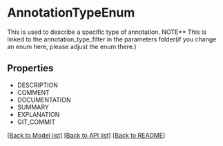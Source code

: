 # AnnotationTypeEnum

This is used to describe a specific type of annotation. NOTE** This is linked to the annotation_type_filter in the parameters folder(if you change an enum here, please adjust the enum there.)

## Properties
- DESCRIPTION
- COMMENT
- DOCUMENTATION
- SUMMARY
- EXPLANATION
- GIT_COMMIT

[[Back to Model list]](../README.md#documentation-for-models) [[Back to API list]](../README.md#documentation-for-api-endpoints) [[Back to README]](../README.md)


